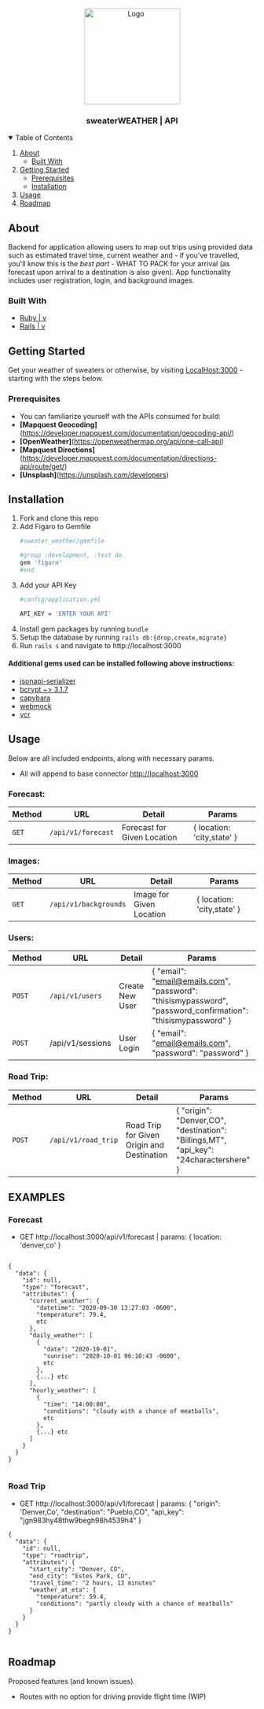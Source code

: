 <!-- PROJECT LOGO -->
<br />
<p align="center">
  <a href="https://github.com/othneildrew/Best-README-Template">
    <img src="https://user-images.githubusercontent.com/72179421/127915894-7ac33fe7-7205-455a-a273-3543535f75a0.png" alt="Logo" width="195" height="195">
  </a>

  <h3 align="center">sweaterWEATHER | API</h3>

<!-- TABLE OF CONTENTS -->
<details open="open">
  <summary>Table of Contents</summary>
  <ol>
    <li>
      <a href="#about">About</a>
      <ul>
        <li><a href="#built-with">Built With</a></li>
      </ul>
    </li>
    <li>
      <a href="#getting-started">Getting Started</a>
      <ul>
        <li><a href="#prerequisites">Prerequisites</a></li>
        <li><a href="#installation">Installation</a></li>
      </ul>
    </li>
    <li><a href="#usage">Usage</a></li>
    <li><a href="#roadmap">Roadmap</a></li>
  </ol>
</details>



<!-- ABOUT-->
## About
Backend for application allowing users to map out trips using provided data such as estimated travel time, current weather and - if you've travelled, you'll know this is the <em>best part</em> - WHAT TO PACK for your arrival (as forecast upon arrival to a destination is also given). App functionality includes user registration, login, and background images.


### Built With

* [Ruby | v](https://www.ruby-lang.org/en/)
* [Rails | v](https://rubyonrails.org/)

<!-- GETTING STARTED -->
## Getting Started

Get your weather of sweaters or otherwise, by visiting [LocalHost:3000](http://localhost:3000/) - starting with the steps below.

### Prerequisites

- You can familiarize yourself with the APIs consumed for build:
- <strong>[Mapquest Geocoding]</strong>(https://developer.mapquest.com/documentation/geocoding-api/)
- <strong>[OpenWeather]</strong>(https://openweathermap.org/api/one-call-api)
- <strong>[Mapquest Directions]</strong>(https://developer.mapquest.com/documentation/directions-api/route/get/)
- <strong>[Unsplash]</strong>(https://unsplash.com/developers)

<!-- INSTALLATION -->
## Installation

1. Fork and clone this repo
2. Add Figaro to Gemfile
   ```sh
   #sweater_weather/gemfile
   
   #group :development, :test do
   gem 'figaro'
   #end
   ```
3. Add your API Key
   ```sh
   #config/application.yml
   
   API_KEY = 'ENTER YOUR API'
   ``` 
3. Install gem packages by running `bundle`
4. Setup the database by running `rails db:{drop,create,migrate}`
5. Run `rails s` and navigate to http://localhost:3000

#### Additional gems used can be installed following above instructions:</strong>
- [jsonapi-serializer](https://github.com/jsonapi-serializer/jsonapi-serializer)
- [bcrypt ~> 3.1.7](https://github.com/bcrypt-ruby/bcrypt-ruby)
- [capybara](https://github.com/teamcapybara/capybara)
- [webmock](https://github.com/webmock/webmock)
- [vcr](https://github.com/vcr/vcr)

<!-- USAGE -->
## Usage

Below are all included endpoints, along with necessary params.
* All will append to base connector [http://localhost:3000](http://localhost:3000)

### Forecast:

| Method   | URL                      | Detail             | Params                                             |
| -------- | ------------------------ | ------------------ | -------------------------------------------------- |
| `GET`    | `/api/v1/forecast`     | Forecast for Given Location     | { location: 'city,state' } |


### Images:

| Method   | URL                      | Detail             | Params                                             |
| -------- | ------------------------ | ------------------ | -------------------------------------------------- |
| `GET`    | `/api/v1/backgrounds`     | Image for Given Location     | { location: 'city,state' } |

### Users:

| Method   | URL                      | Detail             | Params                                             |
| -------- | ------------------------ | ------------------ | -------------------------------------------------- |
| `POST`    | `/api/v1/users`     | Create New User     | { "email": "email@emails.com", "password": "thisismypassword", "password_confirmation": "thisismypassword" } |
| `POST`   | /api/v1/sessions         | User Login         | { "email": "email@emails.com", "password": "password" } | 

### Road Trip:

| Method   | URL                      | Detail             | Params                                             |
| -------- | ------------------------ | ------------------ | -------------------------------------------------- |
| `POST`    | `/api/v1/road_trip`     | Road Trip for Given Origin and Destination | { "origin": "Denver,CO", "destination": "Billings,MT", "api_key": "24charactershere" } |

<!-- EXAMPLES -->
## EXAMPLES

### Forecast
* GET http://localhost:3000/api/v1/forecast | params: { location: 'denver,co' }

```

{
  "data": {
    "id": null,
    "type": "forecast",
    "attributes": {
      "current_weather": {
        "datetime": "2020-09-30 13:27:03 -0600",
        "temperature": 79.4,
        etc
      },
      "daily_weather": [
        {
          "date": "2020-10-01",
          "sunrise": "2020-10-01 06:10:43 -0600",
          etc
        },
        {...} etc
      ],
      "hourly_weather": [
        {
          "time": "14:00:00",
          "conditions": "cloudy with a chance of meatballs",
          etc
        },
        {...} etc
      ]
    }
  }
}
    
```


### Road Trip
* GET http://localhost:3000/api/v1/forecast | params: { "origin": 'Denver,Co', "destination": "Pueblo,CO", "api_key": "jgn983hy48thw9begh98h4539h4" }

```
{
  "data": {
    "id": null,
    "type": "roadtrip",
    "attributes": {
      "start_city": "Denver, CO",
      "end_city": "Estes Park, CO",
      "travel_time": "2 hours, 13 minutes"
      "weather_at_eta": {
        "temperature": 59.4,
        "conditions": "partly cloudy with a chance of meatballs"
      }
    }
  }
}
    
```


<!-- ROADMAP -->
## Roadmap

Proposed features (and known issues).<br>
- Routes with no option for driving provide flight time (WIP)
